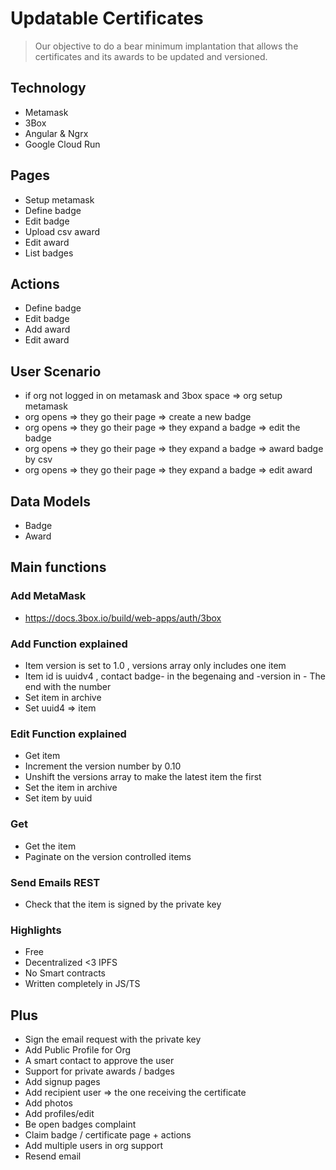 # Updatable Certificates
> Our objective to do a bear minimum implantation that allows the certificates and its awards to be updated and versioned.

## Technology
- Metamask
- 3Box
- Angular & Ngrx
- Google Cloud Run

## Pages
-   Setup metamask
-   Define badge
-   Edit badge
-   Upload csv award
-   Edit award
-   List badges

## Actions
-	Define badge
-	Edit badge
-   Add award
-   Edit award

## User Scenario
- if org not logged in on metamask and 3box space => org setup metamask
- org opens => they go their page => create a new badge
- org opens => they go their page => they expand a badge => edit the badge
- org opens => they go their page => they expand a badge => award badge by csv
- org opens => they go their page => they expand a badge => edit award

## Data Models
-   Badge 
-   Award

## Main functions

### Add MetaMask
- https://docs.3box.io/build/web-apps/auth/3box

### Add Function explained


-   Item version is set to 1.0 , versions array only includes one item
-   Item id is uuidv4 , contact badge- in the begenaing and -version in -   The end with the number
-   Set item in archive 
-   Set uuid4 => item

### Edit Function explained

-   Get item 
-   Increment the version number by 0.10 
-   Unshift the versions array to make the latest item the first
-   Set the item in archive 
-   Set item by uuid

### Get
-   Get the item
-   Paginate on the version controlled items

### Send Emails REST
-   Check that the item is signed by the private key

### Highlights
-   Free
-   Decentralized <3 IPFS
-   No Smart contracts
-   Written completely in JS/TS

## Plus
-   Sign the email request with the private key
-   Add Public Profile for Org
-   A smart contact to approve the user 
-   Support for private awards / badges
-	Add signup pages
-	Add recipient user => the one receiving the certificate
-	Add photos
-	Add profiles/edit
-	Be open badges complaint
-	Claim badge / certificate page + actions
-	Add multiple users in org support
-   Resend email